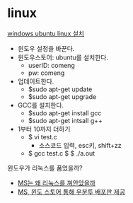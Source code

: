# linux
[windows ubuntu linux 설치](https://archwin.net/400)
* 윈도우 설정을 바꾼다.
* 윈도우스토어: ubuntu를 설치한다.
  * userID: comeng
  * pw: comeng
* 업데이트한다.
  * $sudo apt-get update
  * $sudo apt-get upgrade
* GCC를 설치한다.
  * $sudo apt-get install gcc
  * $sudo apt-get intsall g++
* 1부터 10까지 더하기
  * $ vi test.c 
    * 소스코드 입력, esc키, shift+zz
  * $ gcc test.c
  $ $ ./a.out

윈도우가 리눅스를 품었을까?
* [MS는 왜 리눅스를 껴안았을까](http://it.chosun.com/site/data/html_dir/2016/04/22/2016042285007.html)
* [MS, 윈도 스토어 통해 우분투 배포판 제공](http://www.zdnet.co.kr/view/?no=20170711102624&from=Mobile)


